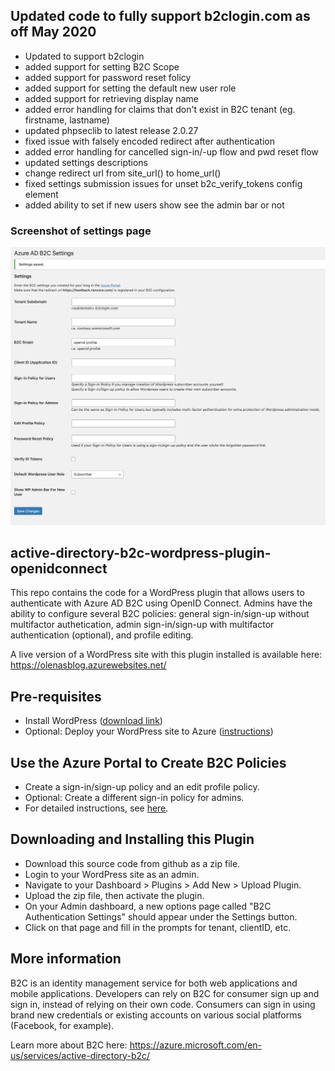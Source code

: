 ## Updated code to fully support b2clogin.com as off May 2020
- Updated to support b2clogin
- added support for setting B2C Scope
- added support for password reset folicy
- added support for setting the default new user role
- added support for retrieving display name
- added error handling for claims that don't exist in B2C tenant (eg. firstname, lastname)
- updated phpseclib to latest release 2.0.27
- fixed issue with falsely encoded redirect after authentication
- added error handling for cancelled sign-in/-up flow and pwd reset flow
- updated settings descriptions
- change redirect url from site_url() to home_url()
- fixed settings submission issues for unset b2c_verify_tokens config element
- added ability to set if new users show see the admin bar or not

### Screenshot of settings page
![alt text](./img/SettingsPage.png)

## active-directory-b2c-wordpress-plugin-openidconnect
This repo contains the code for a WordPress plugin that allows users to authenticate with Azure AD B2C using OpenID Connect. Admins have the ability to configure several B2C policies: general sign-in/sign-up without multifactor authetication, admin sign-in/sign-up with multifactor authentication (optional), and profile editing. 

A live version of a WordPress site with this plugin installed is available here: https://olenasblog.azurewebsites.net/ 

## Pre-requisites
+ Install WordPress ([download link](https://codex.wordpress.org/Installing_WordPress))
+ Optional: Deploy your WordPress site to Azure ([instructions](https://azure.microsoft.com/en-us/documentation/articles/app-service-web-create-web-app-from-marketplace/))

## Use the Azure Portal to Create B2C Policies
+ Create a sign-in/sign-up policy and an edit profile policy.
+ Optional: Create a different sign-in policy for admins.
+ For detailed instructions, see [here](https://azure.microsoft.com/en-us/documentation/articles/active-directory-b2c-reference-policies/).

## Downloading and Installing this Plugin
+ Download this source code from github as a zip file.
+ Login to your WordPress site as an admin.
+ Navigate to your Dashboard > Plugins > Add New > Upload Plugin.
+ Upload the zip file, then activate the plugin.
+ On your Admin dashboard, a new options page called "B2C Authentication Settings" should appear under the Settings button. 
+ Click on that page and fill in the prompts for tenant, clientID, etc.

## More information
B2C is an identity management service for both web applications and mobile applications. Developers can rely on B2C for consumer sign up and sign in, instead of relying on their own code. Consumers can sign in using brand new credentials or existing accounts on various social platforms (Facebook, for example). 

Learn more about B2C here: https://azure.microsoft.com/en-us/services/active-directory-b2c/
